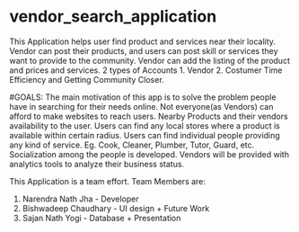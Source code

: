 # vendor_search_application

This Application helps user find product and services near their locality.
Vendor can post their products,  and users can post skill or services they want to provide to the community. 
Vendor can add the listing of the product and prices and services.
2 types of Accounts 1. Vendor 
			              2. Costumer
Time Efficiency and Getting Community Closer.

#GOALS:
The main motivation of this app is to solve the problem people have in searching for their needs online. 
Not everyone(as Vendors) can afford to make websites to reach users. 
Nearby Products and their vendors availability to the user. 
Users can find any local stores where a product is available within certain radius.
Users can find individual people providing any kind of service. Eg. Cook, Cleaner, Plumber, Tutor, Guard, etc. 
Socialization among the people is developed.
Vendors will be provided with analytics tools to analyze their business status.


This Application is a team effort.
Team Members are: 
1. Narendra Nath Jha - Developer
2. Bishwadeep Chaudhary - UI design + Future Work 
3. Sajan Nath Yogi - Database + Presentation
